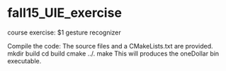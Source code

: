 # fall15_UIE_exercise
course exercise: $1 gesture recognizer 

Compile the code:
The source files and a CMakeLists.txt are provided.
mkdir build
cd build
cmake ../.
make
This will produces the oneDollar bin executable.

